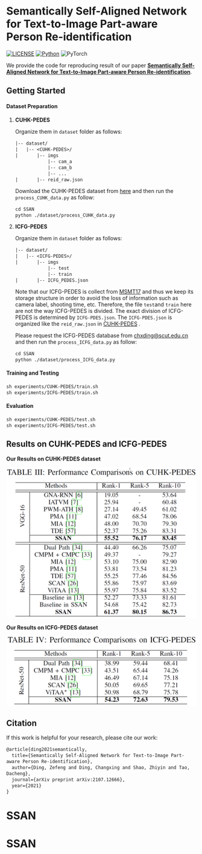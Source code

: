 # Semantically Self-Aligned Network for Text-to-Image Part-aware Person Re-identification

[![LICENSE](https://img.shields.io/badge/license-MIT-green)](https://github.com/taksau/GPS-Net/blob/master/LICENSE)
[![Python](https://img.shields.io/badge/python-3.7-blue.svg)](https://www.python.org/)
![PyTorch](https://img.shields.io/badge/pytorch-1.5.0-%237732a8) 

We provide the code for reproducing result of our  paper [**Semantically Self-Aligned Network for Text-to-Image Part-aware Person Re-identification**](https://arxiv.org/pdf/2107.12666.pdf). 

## Getting Started
#### Dataset Preparation

1. **CUHK-PEDES**

   Organize them in `dataset` folder as follows:
       

   ~~~
   |-- dataset/
   |   |-- <CUHK-PEDES>/
   |       |-- imgs
               |-- cam_a
               |-- cam_b
               |-- ...
   |       |-- reid_raw.json
   
   ~~~

   Download the CUHK-PEDES dataset from [here](https://github.com/ShuangLI59/Person-Search-with-Natural-Language-Description) and then run the `process_CUHK_data.py` as follow:

   ~~~
   cd SSAN
   python ./dataset/process_CUHK_data.py
   ~~~

2. **ICFG-PEDES**

   Organize them in `dataset` folder as follows:

   ~~~
   |-- dataset/
   |   |-- <ICFG-PEDES>/
   |       |-- imgs
               |-- test
               |-- train 
   |       |-- ICFG_PEDES.json
   
   ~~~

   Note that our  ICFG-PEDES is collect from [MSMT17](https://github.com/pkuvmc/PTGAN) and thus we keep its storage structure in order to avoid the loss of information such as camera label, shooting time, etc. Therefore, the file `test`and `train` here are not the way ICFG-PEDES is divided. The exact division of ICFG-PEDES is determined by `ICFG-PDES.json`. The `ICFG-PDES.json` is organized like the `reid_raw.json` in [CUHK-PEDES](https://github.com/ShuangLI59/Person-Search-with-Natural-Language-Description) .

   Please request the ICFG-PEDES database from [chxding@scut.edu.cn](mailto:chxding@scut.edu.cn) and then run the `process_ICFG_data.py` as follow:

   ~~~
   cd SSAN
   python ./dataset/process_ICFG_data.py
   ~~~

#### Training and Testing
~~~
sh experiments/CUHK-PEDES/train.sh 
sh experiments/ICFG-PEDES/train.sh 
~~~
#### Evaluation
~~~
sh experiments/CUHK-PEDES/test.sh 
sh experiments/ICFG-PEDES/test.sh 
~~~

## Results on CUHK-PEDES and ICFG-PEDES

**Our Results on CUHK-PEDES dataset**

<img src="./figure/CUHK-PEDES_result.GIF">

**Our Results on ICFG-PEDES dataset**

<img src="./figure/ICFG-PEDES_result.GIF"/>

## Citation

If this work is helpful for your research, please cite our work:

~~~
@article{ding2021semantically,
  title={Semantically Self-Aligned Network for Text-to-Image Part-aware Person Re-identification},
  author={Ding, Zefeng and Ding, Changxing and Shao, Zhiyin and Tao, Dacheng},
  journal={arXiv preprint arXiv:2107.12666},
  year={2021}
}
~~~
# SSAN
# SSAN

